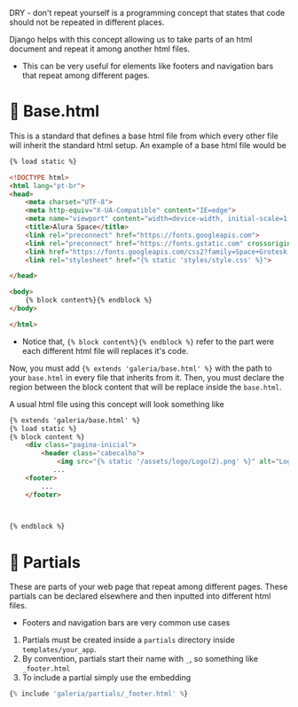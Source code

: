 DRY - don't repeat yourself is a programming concept that states that code should not be repeated in different places. 

Django helps with this concept allowing us to take parts of an html document and repeat it among another html files. 
- This can be very useful for elements like footers and navigation bars that repeat among different pages.

# 🔵 Base.html 
This is a standard that defines a base html file from which every other file will inherit the standard html setup. An example of a base html file would be

```html
{% load static %}

<!DOCTYPE html>
<html lang="pt-br">
<head>
    <meta charset="UTF-8">
    <meta http-equiv="X-UA-Compatible" content="IE=edge">
    <meta name="viewport" content="width=device-width, initial-scale=1.0">
    <title>Alura Space</title>
    <link rel="preconnect" href="https://fonts.googleapis.com">
    <link rel="preconnect" href="https://fonts.gstatic.com" crossorigin>
    <link href="https://fonts.googleapis.com/css2?family=Space+Grotesk:wght@400;500;600&display=swap" rel="stylesheet">
    <link rel="stylesheet" href="{% static 'styles/style.css' %}">

</head>

<body>
    {% block content%}{% endblock %}
</body>

</html>
```
- Notice that, `{% block content%}{% endblock %}` refer to the part were each different html file will replaces it's code.

Now, you must add `{% extends 'galeria/base.html' %}` with the path to your `base.html` in every file that inherits from it. Then, you must declare the region between the block content that will be replace inside the `base.html`.

A usual html file using this concept will look something like
```html
{% extends 'galeria/base.html' %}
{% load static %}
{% block content %}
    <div class="pagina-inicial">
        <header class="cabecalho">
            <img src="{% static '/assets/logo/Logo(2).png' %}" alt="Logo da Alura Space" />
           ... 
	<footer>
		...
    </footer>

  

{% endblock %}
```



# 🔵 Partials
These are parts of your web page that repeat among different pages. These partials can be declared elsewhere and then inputted into different html files.
- Footers and navigation bars are very common use cases

1. Partials must be created inside a `partials` directory inside `templates/your_app`.
2. By convention, partials start their name with `_`, so something like `_footer.html`
3. To include a partial simply use the embedding
```python
{% include 'galeria/partials/_footer.html' %}
```
